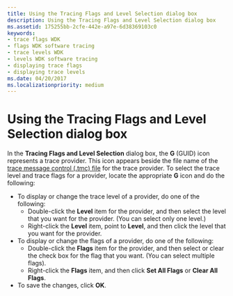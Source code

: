 ```yaml
---
title: Using the Tracing Flags and Level Selection dialog box
description: Using the Tracing Flags and Level Selection dialog box
ms.assetid: 175255bb-2cfe-442e-a97e-6d38369103c0
keywords:
- trace flags WDK
- flags WDK software tracing
- trace levels WDK
- levels WDK software tracing
- displaying trace flags
- displaying trace levels
ms.date: 04/20/2017
ms.localizationpriority: medium
---
```


# Using the Tracing Flags and Level Selection dialog box


In the **Tracing Flags and Level Selection** dialog box, the **G** (GUID) icon represents a trace provider. This icon appears beside the file name of the [trace message control (.tmc) file](trace-message-control-file.md) for the trace provider. To select the trace level and trace flags for a provider, locate the appropriate **G** icon and do the following:

-   To display or change the trace level of a provider, do one of the following:
    -   Double-click the **Level** item for the provider, and then select the level that you want for the provider. (You can select only one level.)
    -   Right-click the **Level** item, point to **Level**, and then click the level that you want for the provider.
-   To display or change the flags of a provider, do one of the following:
    -   Double-click the **Flags** item for the provider, and then select or clear the check box for the flag that you want. (You can select multiple flags).
    -   Right-click the **Flags** item, and then click **Set All Flags** or **Clear All Flags**.
-   To save the changes, click **OK**.

 

 





